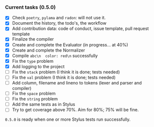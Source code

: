 ### Current tasks (0.5.0)

 - [x] Check `poetry`, `pylama` and `radon`: will not use it.
 - [x] Document the history, the todo's, the workflow
 - [x] Add contribution data: code of conduct, issue template, pull request template
 - [x] Finalize the compiler
 - [x] Create and complete the Evaluator (in progress... at 40%)
 - [x] Create and complete the Normalizer
 - [x] Compile `abc\n  color: red\n` successfully
 - [x] Fix the `type` problem
 - [x] Add logging to the project
 - [ ] Fix the `stack` problem (I think it is done; tests needed)
 - [ ] Fix the `val` problem (I think it is done; tests needed)
 - [ ] Add column, filename and lineno to tokens (lexer and parser and compiler)
 - [ ] Fix the `space` problem
 - [ ] Fix the `string` problem
 - [ ] Add the same tests as in Stylus
 - [ ] Try to get coverage above 70%. Aim for 80%; 75% will be fine.

`0.5.0` is ready when one or more Stylus tests run successfully.
